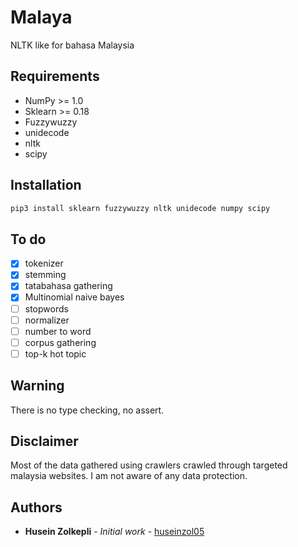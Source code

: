 # Malaya
NLTK like for bahasa Malaysia

## Requirements
  * NumPy >= 1.0
  * Sklearn >= 0.18
  * Fuzzywuzzy
  * unidecode
  * nltk
  * scipy

## Installation

```bash
pip3 install sklearn fuzzywuzzy nltk unidecode numpy scipy
```

## To do

- [x] tokenizer
- [x] stemming
- [x] tatabahasa gathering
- [x] Multinomial naive bayes
- [ ] stopwords
- [ ] normalizer
- [ ] number to word
- [ ] corpus gathering
- [ ] top-k hot topic

## Warning

There is no type checking, no assert.

## Disclaimer

Most of the data gathered using crawlers crawled through targeted malaysia websites. I am not aware of any data protection.

## Authors

* **Husein Zolkepli** - *Initial work* - [huseinzol05](https://github.com/huseinzol05)
